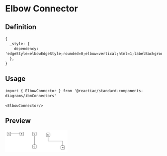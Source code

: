 # Elbow Connector

## Definition

```
{
  _style: { 
    dependency: 'edgeStyle=elbowEdgeStyle;rounded=0;elbow=vertical;html=1;labelBackgroundColor=#ffffff;jettySize=auto;orthogonalLoop=1;strokeWidth=1;fontSize=14;endArrow=none;endFill=0;',
  },
}
```

## Usage

```
import { ElbowConnector } from '@reactiac/standard-components-diagrams/ibmConnectors'

<ElbowConnector/>
```

## Preview

<img src="./elbow-connector.png" width="200"/>
